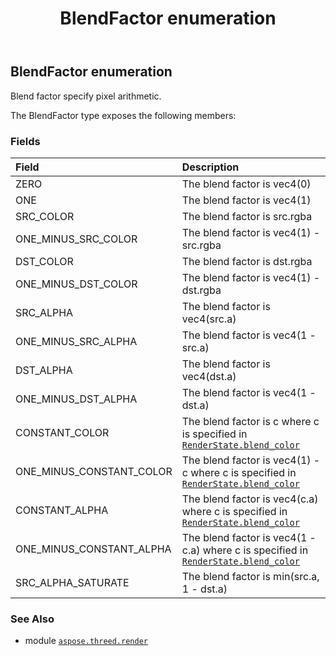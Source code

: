 ﻿---
title: BlendFactor enumeration
second_title: Aspose.3D for Python via .NET API References
description: 
type: docs
weight: 440
url: /aspose.threed.render/blendfactor/
is_root: false
---

## BlendFactor enumeration

Blend factor specify pixel arithmetic.



The BlendFactor type exposes the following members:

### Fields
| Field | Description |
| :- | :- |
| ZERO | The blend factor is vec4(0) |
| ONE | The blend factor is vec4(1) |
| SRC_COLOR | The blend factor is src.rgba |
| ONE_MINUS_SRC_COLOR | The blend factor is vec4(1) - src.rgba |
| DST_COLOR | The blend factor is dst.rgba |
| ONE_MINUS_DST_COLOR | The blend factor is vec4(1) - dst.rgba |
| SRC_ALPHA | The blend factor is vec4(src.a) |
| ONE_MINUS_SRC_ALPHA | The blend factor is vec4(1 - src.a) |
| DST_ALPHA | The blend factor is vec4(dst.a) |
| ONE_MINUS_DST_ALPHA | The blend factor is vec4(1 - dst.a) |
| CONSTANT_COLOR | The blend factor is c where c is specified in [`RenderState.blend_color`](/3d/python-net/aspose.threed.render/renderstate#blend_color) |
| ONE_MINUS_CONSTANT_COLOR | The blend factor is vec4(1) - c where c is specified in [`RenderState.blend_color`](/3d/python-net/aspose.threed.render/renderstate#blend_color) |
| CONSTANT_ALPHA | The blend factor is vec4(c.a) where c is specified in [`RenderState.blend_color`](/3d/python-net/aspose.threed.render/renderstate#blend_color) |
| ONE_MINUS_CONSTANT_ALPHA | The blend factor is vec4(1 - c.a) where c is specified in [`RenderState.blend_color`](/3d/python-net/aspose.threed.render/renderstate#blend_color) |
| SRC_ALPHA_SATURATE | The blend factor is min(src.a, 1 - dst.a) |



### See Also
* module [`aspose.threed.render`](..)
